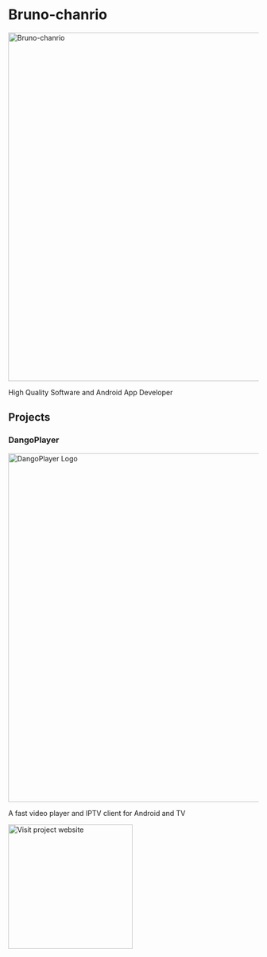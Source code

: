 # Bruno-chanrio 
<img alt='Bruno-chanrio' width='700' src='https://brunochanrio.github.io/assets/Bruno-chanrio_FullLogo_Colorful.png'/>

High Quality Software and Android App Developer

## Projects
### DangoPlayer
<img alt='DangoPlayer Logo' width='700' src='https://brunochanrio.github.io/DangoPlayer/assets/DangoPlayerUni_Logo.png'/>

A fast video player and IPTV client for Android and TV


<a href="https://brunochanrio.github.io/DangoPlayer/"><img alt='Visit project website' width='250' src='https://brunochanrio.github.io/assets/Bruno-chanrio_VisitProjectWebsite_Button.png'/></a>
